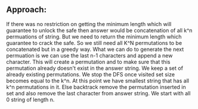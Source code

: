 ## Approach:
If there was no restriction on getting the minimum length which will guarantee to unlock the safe then answer would be concatenation of all k^n permuations of string.
But we need to return the minimum length which guarantee to crack the safe. So we still need all K^N permutations to be concatenated but in a greedy way.
What we can do to generate the next permuation is we can use the last n-1 characters and
append a new character. This will create a permutation and to make sure that this permutation already doesn't exist in the answer string. We keep a set of already existing permutations.
We stop the DFS once visited set size becomes equal to the k^n. At this point we have smallest string that has all k^n permutations in it. Else backtrack remove the permutation inserted in set and also remove the last character from answer string.
We start with all 0 string of length n.
